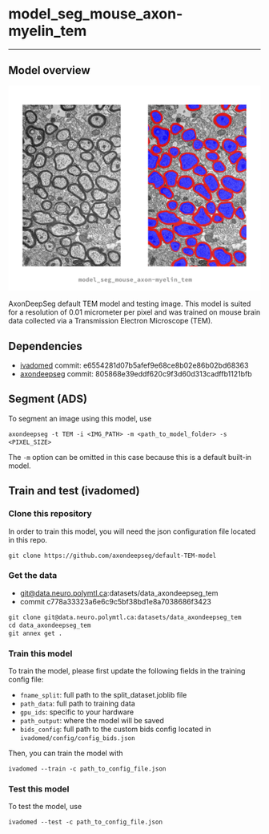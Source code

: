 # model_seg_mouse_axon-myelin_tem
---
## Model overview
![tem model preview image](tem_model_preview.png)

AxonDeepSeg default TEM model and testing image. This model is suited for a resolution of 0.01 micrometer per pixel and was trained on mouse brain data collected via a Transmission Electron Microscope (TEM).

## Dependencies
- [ivadomed](https://ivadomed.org/) commit: e6554281d07b5afef9e68ce8b02e86b02bd68363
- [axondeepseg](https://axondeepseg.readthedocs.io/en/latest/) commit: 805868e39eddf620c9f3d60d313cadffb1121bfb

## Segment (ADS)
To segment an image using this model, use
```
axondeepseg -t TEM -i <IMG_PATH> -m <path_to_model_folder> -s <PIXEL_SIZE>
```
The `-m` option can be omitted in this case because this is a default built-in model.


## Train and test (ivadomed)

### Clone this repository
In order to train this model, you will need the json configuration file located in this repo.
```
git clone https://github.com/axondeepseg/default-TEM-model
```

### Get the data
- git@data.neuro.polymtl.ca:datasets/data_axondeepseg_tem
- commit c778a33323a6e6c9c5bf38bd1e8a7038686f3423

```
git clone git@data.neuro.polymtl.ca:datasets/data_axondeepseg_tem
cd data_axondeepseg_tem
git annex get .
```

### Train this model
To train the model, please first update the following fields in the training config file:
- `fname_split`: full path to the split_dataset.joblib file
- `path_data`: full path to training data
- `gpu_ids`: specific to your hardware
- `path_output`: where the model will be saved
- `bids_config`: full path to the custom bids config located in `ivadomed/config/config_bids.json`

Then, you can train the model with
```
ivadomed --train -c path_to_config_file.json
```

### Test this model
To test the model, use
```
ivadomed --test -c path_to_config_file.json
```
